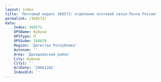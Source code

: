 ```yaml
---
layout: index
title: 'Почтовый индекс 368572: отделение почтовой связи Почты России'
permalink: /368572/
data:
    Index: 368572
    OPSName: Кубачи
    OPSType: О
    OPSSubm: 368629
    Region: 'Дагестан Республика'
    Autonom: ''
    Area: 'Дахадаевский район'
    City: Кубачи
    City1: ''
    ActDate: '20061102'
    IndexOld: ''
---
```

